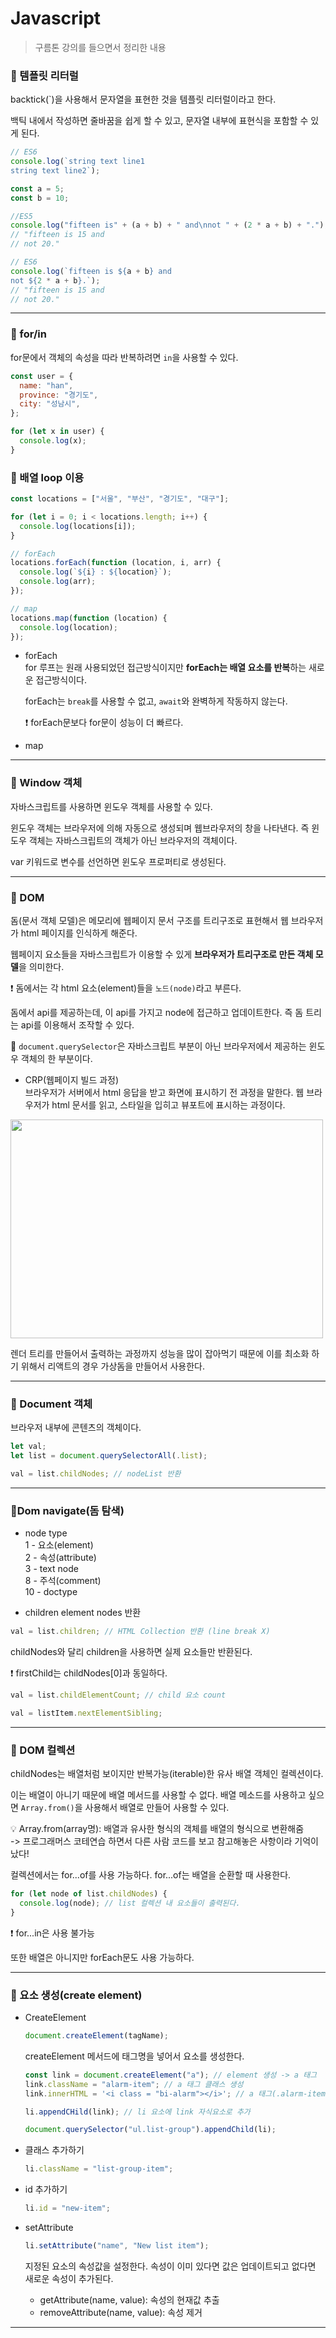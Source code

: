 # Javascript

> 구름톤 강의를 들으면서 정리한 내용

### 🔹 템플릿 리터럴

backtick(`)을 사용해서 문자열을 표현한 것을 템플릿 리터럴이라고 한다.

백틱 내에서 작성하면 줄바꿈을 쉽게 할 수 있고, 문자열 내부에 표현식을 포함할 수 있게 된다.

```js
// ES6
console.log(`string text line1
string text line2`);

const a = 5;
const b = 10;

//ES5
console.log("fifteen is" + (a + b) + " and\nnot " + (2 * a + b) + ".");
// "fifteen is 15 and
// not 20."

// ES6
console.log(`fifteen is ${a + b} and
not ${2 * a + b}.`);
// "fifteen is 15 and
// not 20."
```

---

### 🔹 for/in

for문에서 객체의 속성을 따라 반복하려면 `in`을 사용할 수 있다.

```js
const user = {
  name: "han",
  province: "경기도",
  city: "성남시",
};

for (let x in user) {
  console.log(x);
}
```

### 🔹 배열 loop 이용

```js
const locations = ["서울", "부산", "경기도", "대구"];

for (let i = 0; i < locations.length; i++) {
  console.log(locations[i]);
}

// forEach
locations.forEach(function (location, i, arr) {
  console.log(`${i} : ${location}`);
  console.log(arr);
});

// map
locations.map(function (location) {
  console.log(location);
});
```

- forEach<br>
  for 루프는 원래 사용되었던 접근방식이지만 **forEach는 배열 요소를 반복**하는 새로운 접근방식이다.

  forEach는 `break`를 사용할 수 없고, `await`와 완벽하게 작동하지 않는다.

  ❗ forEach문보다 for문이 성능이 더 빠르다.

- map<br>

---

### 🔹 Window 객체

자바스크립트를 사용하면 윈도우 객체를 사용할 수 있다.

윈도우 객체는 브라우저에 의해 자동으로 생성되며 웹브라우저의 창을 나타낸다. 즉 윈도우 객체는 자바스크립트의 객체가 아닌 브라우저의 객체이다.

var 키워드로 변수를 선언하면 윈도우 프로퍼티로 생성된다.

---

### 🔹 DOM

돔(문서 객체 모델)은 메모리에 웹페이지 문서 구조를 트리구조로 표현해서 웹 브라우저가 html 페이지를 인식하게 해준다.

웹페이지 요소들을 자바스크립트가 이용할 수 있게 **브라우저가 트리구조로 만든 객체 모델**을 의미한다.

❗ 돔에서는 각 html 요소(element)들을 `노드(node)`라고 부른다.

돔에서 api를 제공하는데, 이 api를 가지고 node에 접근하고 업데이트한다. 즉 돔 트리는 api를 이용해서 조작할 수 있다.

🔎 `document.querySelector`은 자바스크립트 부분이 아닌 브라우저에서 제공하는 윈도우 객체의 한 부분이다.

- CRP(웹페이지 빌드 과정)<br>
  브라우저가 서버에서 html 응답을 받고 화면에 표시하기 전 과정을 말한다. 웹 브라우저가 html 문서를 읽고, 스타일을 입히고 뷰포트에 표시하는 과정이다.

<img src="./img/goormLecture_DOM.png" style="width: 500px; height: 350px;">

렌더 트리를 만들어서 출력하는 과정까지 성능을 많이 잡아먹기 때문에 이를 최소화 하기 위해서 리액트의 경우 가상돔을 만들어서 사용한다.

---

### 🔹 Document 객체

브라우저 내부에 콘텐츠의 객체이다.

```js
let val;
let list = document.querySelectorAll(.list);

val = list.childNodes; // nodeList 반환
```

---

### 🔹Dom navigate(돔 탐색)

- node type<br>
  1 - 요소(element)<br>
  2 - 속성(attribute)<br>
  3 - text node<br>
  8 - 주석(comment)<br>
  10 - doctype

- children element nodes 반환

```js
val = list.children; // HTML Collection 반환 (line break X)
```

childNodes와 달리 children을 사용하면 실제 요소들만 반환된다.

❗ firstChild는 childNodes[0]과 동일하다.

```js
val = list.childElementCount; // child 요소 count
```

```js
val = listItem.nextElementSibling;
```

---

### 🔹 DOM 컬렉션

childNodes는 배열처럼 보이지만 반복가능(iterable)한 유사 배열 객체인 컬렉션이다.

이는 배열이 아니기 때문에 배열 메서드를 사용할 수 없다. 배열 메소드를 사용하고 싶으면 `Array.from()`을 사용해서 배열로 만들어 사용할 수 있다.

💡 Array.from(array명): 배열과 유사한 형식의 객체를 배열의 형식으로 변환해줌<br>
-> 프로그래머스 코테연습 하면서 다른 사람 코드를 보고 참고해놓은 사항이라 기억이 났다!

컬렉션에서는 for...of를 사용 가능하다. for...of는 배열을 순환할 때 사용한다.

```js
for (let node of list.childNodes) {
  console.log(node); // list 컬렉션 내 요소들이 출력된다.
}
```

❗ for...in은 사용 불가능

또한 배열은 아니지만 forEach문도 사용 가능하다.

---

### 🔹 요소 생성(create element)

- CreateElement<br>

  ```js
  document.createElement(tagName);
  ```

  createElement 메서드에 태그명을 넣어서 요소를 생성한다.

  ```js
  const link = document.createElement("a"); // element 생성 -> a 태그
  link.className = "alarm-item"; // a 태그 클래스 생성
  link.innerHTML = '<i class = "bi-alarm"></i>'; // a 태그(.alarm-item) 블록 내 i 태그(.bi-alarm) 생성

  li.appendCHild(link); // li 요소에 link 자식요소로 추가

  document.querySelector("ul.list-group").appendChild(li);
  ```

- 클래스 추가하기<br>

  ```js
  li.className = "list-group-item";
  ```

- id 추가하기<br>

  ```js
  li.id = "new-item";
  ```

- setAttribute<br>

  ```js
  li.setAttribute("name", "New list item");
  ```

  지정된 요소의 속성값을 설정한다. 속성이 이미 있다면 값은 업데이트되고 없다면 새로운 속성이 추가된다.<br>

  - getAttribute(name, value): 속성의 현재값 추출
  - removeAttribute(name, value): 속성 제거

---
